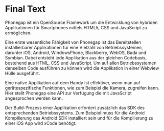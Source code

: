 # Final Text

Phonegap ist ein OpenSource Framework um die Entwicklung von hybriden Applikationen für Smartphones mittels HTML5, CSS und JavaScript zu ermöglichen.

Eine erste wesentliche Fähigkeit von Phonegap ist das Bereitstellen installierbarer Applikationen für eine Vielzahl von Betriebssystemen, darunter iOS, Android, WindowsPhone, Blackberry, WebOS, Bada und Symbian. Dabei entsteht jede Applikation aus der gleichen Codebasis, bestehend aus HTML, CSS und JavaScript. Um auf allen Betriebssystemen denselben Code ausführen zu können wird die Applikation in einer Webview Hülle ausgeführt.

Eine native Applikation auf dem Handy ist effektiver, wenn man auf gerätespezifische Funktionen, wie zum Beispiel die Kamera, zugreifen kann. Hier stellt Phonegap eine API zur Verfügung die mit JavaScript angesprochen werden kann.

Der Build-Prozess einer Applikation erfordert zusätzlich das SDK des entsprechenden Betriebssystems. Zum Beispiel muss für die Android Kompilierung das Android SDK installiert sein und für die Kompilierung zu einer iOS App wird xCode benötigt.





